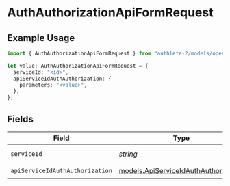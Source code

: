 # AuthAuthorizationApiFormRequest

## Example Usage

```typescript
import { AuthAuthorizationApiFormRequest } from "authlete-2/models/operations";

let value: AuthAuthorizationApiFormRequest = {
  serviceId: "<id>",
  apiServiceIdAuthAuthorization: {
    parameters: "<value>",
  },
};
```

## Fields

| Field                                                                                 | Type                                                                                  | Required                                                                              | Description                                                                           |
| ------------------------------------------------------------------------------------- | ------------------------------------------------------------------------------------- | ------------------------------------------------------------------------------------- | ------------------------------------------------------------------------------------- |
| `serviceId`                                                                           | *string*                                                                              | :heavy_check_mark:                                                                    | A service ID.                                                                         |
| `apiServiceIdAuthAuthorization`                                                       | [models.ApiServiceIdAuthAuthorization](../../models/apiserviceidauthauthorization.md) | :heavy_check_mark:                                                                    | N/A                                                                                   |